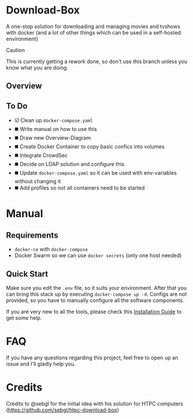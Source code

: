# Download-Box
A one-stop solution for downloading and managing movies and tvshows with docker (and a lot of other things which can be used in a self-hosted environment)

> [!CAUTION]
> This is currently getting a rework done, so don't use this branch unless you know what you are doing.

## Overview

## To Do
* ☑️ Clean up `docker-compose.yaml`
* ◼️ Write manual on how to use this
* ◼️ Draw new Overview-Diagram
* ◼️ Create Docker Container to copy basic confics into volumes
* ◼️ Integrate CrowdSec
* ◼️ Decide on LDAP solution and configure this
* ◼️ Update `docker-compose.yaml` so it can be used with env-variables without changing it
* ◼️ Add profiles so not all containers need to be started

# Manual
## Requirements
* `docker-ce` with `docker-compose`
* Docker Swarm so we can use `docker secrets` (only one host needed)

## Quick Start
Make sure you edit the `.env` file, so it suits your environment. After that you can bring this stack up by executing `docker-compose up -d`. Configs are not provided, so you have to manually configure all the software components.

If you are very new to all the tools, please check this [Installation Guide](https://github.com/sebgl/htpc-download-box#installation-guide) to get some help.

# FAQ
If you have any questions regarding this project, feel free to open up an issue and I'll gladly help you.

# Credits
Credits to @sebgl for the initial idea with his solution for HTPC computers (https://github.com/sebgl/htpc-download-box)
